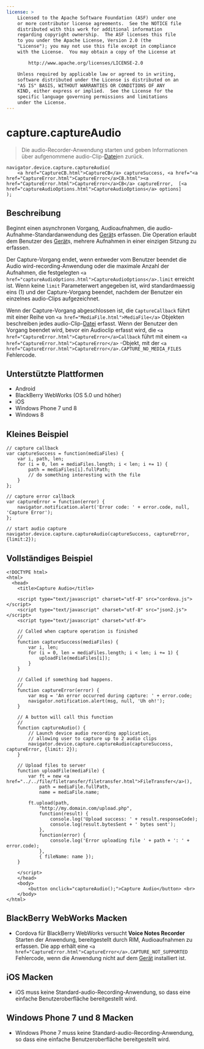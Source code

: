 ```yaml
---
license: >
    Licensed to the Apache Software Foundation (ASF) under one
    or more contributor license agreements.  See the NOTICE file
    distributed with this work for additional information
    regarding copyright ownership.  The ASF licenses this file
    to you under the Apache License, Version 2.0 (the
    "License"); you may not use this file except in compliance
    with the License.  You may obtain a copy of the License at

        http://www.apache.org/licenses/LICENSE-2.0

    Unless required by applicable law or agreed to in writing,
    software distributed under the License is distributed on an
    "AS IS" BASIS, WITHOUT WARRANTIES OR CONDITIONS OF ANY
    KIND, either express or implied.  See the License for the
    specific language governing permissions and limitations
    under the License.
---
```


# capture.captureAudio

> Die audio-Recorder-Anwendung starten und geben Informationen über aufgenommene audio-Clip-<a href="../../file/fileobj/fileobj.html">Datei</a>en zurück.

    navigator.device.capture.captureAudio(
        <a href="CaptureCB.html">CaptureCB</a> captureSuccess, <a href="<a href="CaptureError.html">CaptureError</a>CB.html"><a href="CaptureError.html">CaptureError</a>CB</a> captureError,  [<a href="captureAudioOptions.html">CaptureAudioOptions</a> options]
    );
    

## Beschreibung

Beginnt einen asynchronen Vorgang, Audioaufnahmen, die audio-Aufnahme-Standardanwendung des <a href="../../device/device.html">Gerät</a>s erfassen. Die Operation erlaubt dem Benutzer des <a href="../../device/device.html">Gerät</a>s, mehrere Aufnahmen in einer einzigen Sitzung zu erfassen.

Der Capture-Vorgang endet, wenn entweder vom Benutzer beendet die Audio wird-recording-Anwendung oder die maximale Anzahl der Aufnahmen, die festgelegten `<a href="captureAudioOptions.html">CaptureAudioOptions</a>.limit` erreicht ist. Wenn keine `limit` Parameterwert angegeben ist, wird standardmaessig eins (1) und der Capture-Vorgang beendet, nachdem der Benutzer ein einzelnes audio-Clips aufgezeichnet.

Wenn der Capture-Vorgang abgeschlossen ist, die `CaptureCallback` führt mit einer Reihe von `<a href="MediaFile.html">MediaFile</a>` Objekten beschreiben jedes audio-Clip-<a href="../../file/fileobj/fileobj.html">Datei</a> erfasst. Wenn der Benutzer den Vorgang beendet wird, bevor ein Audioclip erfasst wird, die `<a href="CaptureError.html">CaptureError</a>Callback` führt mit einem `<a href="CaptureError.html">CaptureError</a>` -Objekt, mit der `<a href="CaptureError.html">CaptureError</a>.CAPTURE_NO_MEDIA_FILES` Fehlercode.

## Unterstützte Plattformen

*   Android
*   BlackBerry WebWorks (OS 5.0 und höher)
*   iOS
*   Windows Phone 7 und 8
*   Windows 8

## Kleines Beispiel

    // capture callback
    var captureSuccess = function(mediaFiles) {
        var i, path, len;
        for (i = 0, len = mediaFiles.length; i < len; i += 1) {
            path = mediaFiles[i].fullPath;
            // do something interesting with the file
        }
    };
    
    // capture error callback
    var captureError = function(error) {
        navigator.notification.alert('Error code: ' + error.code, null, 'Capture Error');
    };
    
    // start audio capture
    navigator.device.capture.captureAudio(captureSuccess, captureError, {limit:2});
    

## Vollständiges Beispiel

    <!DOCTYPE html>
    <html>
      <head>
        <title>Capture Audio</title>
    
        <script type="text/javascript" charset="utf-8" src="cordova.js"></script>
        <script type="text/javascript" charset="utf-8" src="json2.js"></script>
        <script type="text/javascript" charset="utf-8">
    
        // Called when capture operation is finished
        //
        function captureSuccess(mediaFiles) {
            var i, len;
            for (i = 0, len = mediaFiles.length; i < len; i += 1) {
                uploadFile(mediaFiles[i]);
            }
        }
    
        // Called if something bad happens.
        //
        function captureError(error) {
            var msg = 'An error occurred during capture: ' + error.code;
            navigator.notification.alert(msg, null, 'Uh oh!');
        }
    
        // A button will call this function
        //
        function captureAudio() {
            // Launch device audio recording application,
            // allowing user to capture up to 2 audio clips
            navigator.device.capture.captureAudio(captureSuccess, captureError, {limit: 2});
        }
    
        // Upload files to server
        function uploadFile(mediaFile) {
            var ft = new <a href="../../file/filetransfer/filetransfer.html">FileTransfer</a>(),
                path = mediaFile.fullPath,
                name = mediaFile.name;
    
            ft.upload(path,
                "http://my.domain.com/upload.php",
                function(result) {
                    console.log('Upload success: ' + result.responseCode);
                    console.log(result.bytesSent + ' bytes sent');
                },
                function(error) {
                    console.log('Error uploading file ' + path + ': ' + error.code);
                },
                { fileName: name });
        }
    
        </script>
        </head>
        <body>
            <button onclick="captureAudio();">Capture Audio</button> <br>
        </body>
    </html>
    

## BlackBerry WebWorks Macken

*   Cordova für BlackBerry WebWorks versucht **Voice Notes Recorder** Starten der Anwendung, bereitgestellt durch RIM, Audioaufnahmen zu erfassen. Die app erhält eine `<a href="CaptureError.html">CaptureError</a>.CAPTURE_NOT_SUPPORTED` Fehlercode, wenn die Anwendung nicht auf dem <a href="../../device/device.html">Gerät</a> installiert ist.

## iOS Macken

*   iOS muss keine Standard-audio-Recording-Anwendung, so dass eine einfache Benutzeroberfläche bereitgestellt wird.

## Windows Phone 7 und 8 Macken

*   Windows Phone 7 muss keine Standard-audio-Recording-Anwendung, so dass eine einfache Benutzeroberfläche bereitgestellt wird.